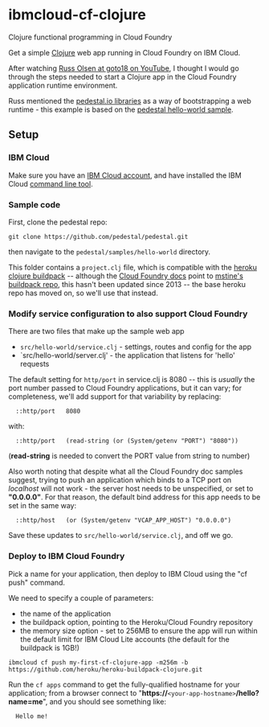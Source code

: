 # ibmcloud-cf-clojure
Clojure functional programming in Cloud Foundry

Get a simple [Clojure](https://clojure.org) web app running in Cloud Foundry on IBM Cloud.

After watching [Russ Olsen at goto18 on YouTube](https://www.youtube.com/watch?v=0if71HOyVjY), I thought I would go
through the steps needed to start a Clojure app in the Cloud Foundry application runtime environment.

Russ mentioned the [pedestal.io libraries](https://pedestal.io) as a way of bootstrapping a web runtime - this example is based on the [pedestal hello-world sample](https://github.com/pedestal/pedestal/tree/master/samples/hello-world).

## Setup 

### IBM Cloud 
Make sure you have an [IBM Cloud account](https://cloud.ibm.com), and have installed the IBM Cloud [command line tool](https://cloud.ibm.com/docs/cli?topic=cloud-cli-install-ibmcloud-cli).

### Sample code
First, clone the pedestal repo:
```
git clone https://github.com/pedestal/pedestal.git
```
then navigate to the `pedestal/samples/hello-world` directory.

This folder contains a `project.clj` file, which is compatible with the [heroku clojure buildpack](https://github.com/heroku/heroku-buildpack-clojure) -- although the [Cloud Foundry docs](https://github.com/cloudfoundry-community/cf-docs-contrib/wiki/Buildpacks#community-created) point to [mstine's buildpack repo](https://github.com/mstine/heroku-buildpack-clojure), this hasn't been updated since 2013 -- the base heroku repo has moved on, so we'll use that instead.

### Modify service configuration to also support Cloud Foundry
There are two files that make up the sample web app

+ `src/hello-world/service.clj` - settings, routes and config for the app
+ `src/hello-world/server.clj' - the application that listens for 'hello' requests

The default setting for `http/port` in service.clj is 8080 -- this is *usually* the port number passed to Cloud Foundry applications, but it can vary; for completeness, we'll add support for that variability by replacing:
```
  ::http/port   8080
```
with:
```
  ::http/port   (read-string (or (System/getenv "PORT") "8080"))
```
(**read-string** is needed to convert the PORT value from string to number)

Also worth noting that despite what all the Cloud Foundry doc samples suggest, trying to push an application which binds to a TCP port on *localhost* will not work - the server host needs to be unspecified, or set to **"0.0.0.0"**. For that reason, the default bind address for this app needs to be set in the same way:
```
  ::http/host   (or (System/getenv "VCAP_APP_HOST") "0.0.0.0")
```
Save these updates to `src/hello-world/service.clj`, and off we go.

### Deploy to IBM Cloud Foundry

Pick a name for your application, then deploy to IBM Cloud using the "cf push" command. 

We need to specify a couple of parameters:
+ the name of the application
+ the buildpack option, pointing to the Heroku/Cloud Foundry repository
+ the memory size option - set to 256MB to ensure the app will run within the default limit for IBM Cloud Lite accounts (the default for the buildpack is 1GB!)

```
ibmcloud cf push my-first-cf-clojure-app -m256m -b https://github.com/heroku/heroku-buildpack-clojure.git 
```

Run the `cf apps` command to get the fully-qualified hostname for your application; from a browser connect to "**https://**`<your-app-hostname>`**/hello?name=me**", and you should see something like:

```
  Hello me!
```
